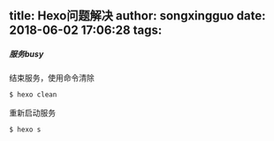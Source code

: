 title: Hexo问题解决
author: songxingguo
date: 2018-06-02 17:06:28
tags:
---
##### 服务busy

结束服务，使用命令清除
```bash
$ hexo clean
```
重新启动服务
```bash
$ hexo s
```
